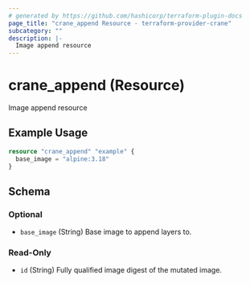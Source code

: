 ```yaml
---
# generated by https://github.com/hashicorp/terraform-plugin-docs
page_title: "crane_append Resource - terraform-provider-crane"
subcategory: ""
description: |-
  Image append resource
---
```


# crane_append (Resource)

Image append resource

## Example Usage

```terraform
resource "crane_append" "example" {
  base_image = "alpine:3.18"
}
```

<!-- schema generated by tfplugindocs -->
## Schema

### Optional

- `base_image` (String) Base image to append layers to.

### Read-Only

- `id` (String) Fully qualified image digest of the mutated image.


